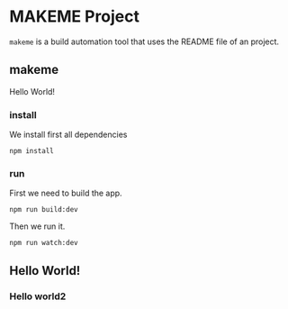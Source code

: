 
# MAKEME Project

`makeme` is a build automation tool that uses the README file of an project.

## makeme

Hello World!

### install

We install first all dependencies
```shell
npm install
```

### run

First we need to build the app.
```shell
npm run build:dev
```

Then we run it.
```shell
npm run watch:dev
```

## Hello World!

### Hello world2